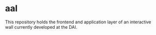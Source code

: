 aal
===

This repository holds the frontend and application layer of an interactive wall currently developed at the DAI.
